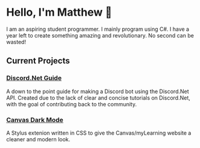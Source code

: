 # Hello, I'm Matthew 👋
I am an aspiring student programmer. I mainly program using C#.
I have a year left to create something amazing and revolutionary. No second can be wasted!
<!--
![](https://cdn.discordapp.com/attachments/756953114065633321/758855015590264862/readme.png)
-->

## Current Projects
### [Discord.Net Guide](https://github.com/SoupyzInc/Discord.Net-Guide)
A down to the point guide for making a Discord bot using the Discord.Net API. Created due to the lack of clear and concise tutorials on Discord.Net, with the goal of contributing back to the community.

### [Canvas Dark Mode](https://github.com/SoupyzInc/CanvasDarkMode)
A Stylus extenion written in CSS to give the Canvas/myLearning website a cleaner and modern look.
